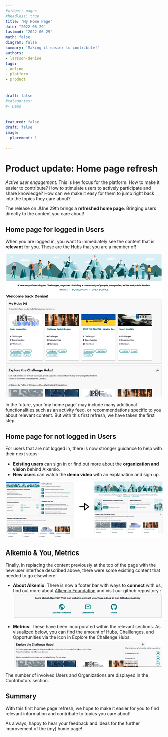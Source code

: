 ```yaml
---
#widget: pages
#headless: true
title: 'My Home Page'
date: "2022-06-29"
lastmod: "2022-06-29"
math: false
diagram: false
summary: 'Making it easier to contribute!'
authors:
- larsson-denise
tags:
- online
- platform
- product


draft: false
#categories:
#- Demo


featured: false
draft: false
image:
  placement: 1
  
---
```

# Product update: Home page refresh

*Active user engagement*. This is key focus for the platform. How to make it easier to contribute? How to stimulate users to actively participate and share knowledge? How can we make it easy for them to jump right back into the topics they care about? 

The release on JUne 29th brings a **refreshed home page**. Bringing users directly to the content you care about! 

## Home page for logged in Users

When you are logged in, you want to immediately see the content that is **relevant** for you. These are the Hubs that you are a member of!

![](./logged-in.png)

In the future, your 'my home page' may include many additional functionalities such as an activity feed, or recommendations specific to you about relevant content. But with this first refresh, we have taken the first step.


## Home page for not logged in Users
For users that are not logged in, there is now stronger guidance to help with their next steps:
* **Existing users** can sign in or find out more about the **organization and vision** behind Alkemio. 
* **New users** can watch the **demo video** with an explanation and sign up.

![](./homepage.png)


## Alkemio & You, Metrics 
Finally, in replacing the content previously at the top of the page with the new user interface described above, there were some existing content that needed to go elsewhere: 
* **About Alkemio**: There is now a footer bar with ways to **connect** with us, find out more about [Alkemio Foundation](https://alkemio.foundation) and visit our github repository :
![](./footer.png)

* **Metrics**: These have been incorporated within the relevant sections. As visualized below, you can find the amount of Hubs, Challlenges, and Opportunities via the icon in Explore the Challenge Hubs: 
![](./statistics.png)

The number of involved Users and Organizations are displayed in the Contributors section. 

## Summary
With this first home page refresh, we hope to make it easier for you to find relevant information and contribute to topics you care about! 

As always, happy to hear your feedback and ideas for the further improvement of the (my) home page!